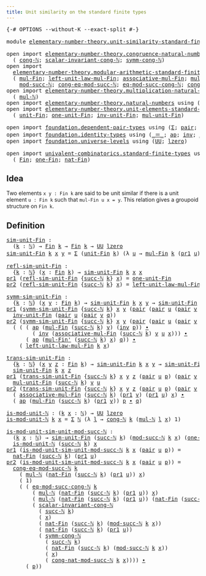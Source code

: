 ```yaml
---
title: Unit similarity on the standard finite types
---
```


<pre class="Agda"><a id="70" class="Symbol">{-#</a> <a id="74" class="Keyword">OPTIONS</a> <a id="82" class="Pragma">--without-K</a> <a id="94" class="Pragma">--exact-split</a> <a id="108" class="Symbol">#-}</a>

<a id="113" class="Keyword">module</a> <a id="120" href="elementary-number-theory.unit-similarity-standard-finite-types.html" class="Module">elementary-number-theory.unit-similarity-standard-finite-types</a> <a id="183" class="Keyword">where</a>

<a id="190" class="Keyword">open</a> <a id="195" class="Keyword">import</a> <a id="202" href="elementary-number-theory.congruence-natural-numbers.html" class="Module">elementary-number-theory.congruence-natural-numbers</a> <a id="254" class="Keyword">using</a>
  <a id="262" class="Symbol">(</a> <a id="264" href="elementary-number-theory.congruence-natural-numbers.html#1636" class="Function">cong-ℕ</a><a id="270" class="Symbol">;</a> <a id="272" href="elementary-number-theory.congruence-natural-numbers.html#5412" class="Function">scalar-invariant-cong-ℕ</a><a id="295" class="Symbol">;</a> <a id="297" href="elementary-number-theory.congruence-natural-numbers.html#2882" class="Function">symm-cong-ℕ</a><a id="308" class="Symbol">)</a>
<a id="310" class="Keyword">open</a> <a id="315" class="Keyword">import</a>
  <a id="324" href="elementary-number-theory.modular-arithmetic-standard-finite-types.html" class="Module">elementary-number-theory.modular-arithmetic-standard-finite-types</a> <a id="390" class="Keyword">using</a>
  <a id="398" class="Symbol">(</a> <a id="400" href="elementary-number-theory.modular-arithmetic-standard-finite-types.html#15234" class="Function">mul-Fin</a><a id="407" class="Symbol">;</a> <a id="409" href="elementary-number-theory.modular-arithmetic-standard-finite-types.html#18007" class="Function">left-unit-law-mul-Fin</a><a id="430" class="Symbol">;</a> <a id="432" href="elementary-number-theory.modular-arithmetic-standard-finite-types.html#15887" class="Function">associative-mul-Fin</a><a id="451" class="Symbol">;</a> <a id="453" href="elementary-number-theory.modular-arithmetic-standard-finite-types.html#15373" class="Function">mul-Fin&#39;</a><a id="461" class="Symbol">;</a>
    <a id="467" href="elementary-number-theory.modular-arithmetic-standard-finite-types.html#2844" class="Function">mod-succ-ℕ</a><a id="477" class="Symbol">;</a> <a id="479" href="elementary-number-theory.modular-arithmetic-standard-finite-types.html#4181" class="Function">cong-eq-mod-succ-ℕ</a><a id="497" class="Symbol">;</a> <a id="499" href="elementary-number-theory.modular-arithmetic-standard-finite-types.html#4527" class="Function">eq-mod-succ-cong-ℕ</a><a id="517" class="Symbol">;</a> <a id="519" href="elementary-number-theory.modular-arithmetic-standard-finite-types.html#3602" class="Function">cong-nat-mod-succ-ℕ</a><a id="538" class="Symbol">)</a>
<a id="540" class="Keyword">open</a> <a id="545" class="Keyword">import</a> <a id="552" href="elementary-number-theory.multiplication-natural-numbers.html" class="Module">elementary-number-theory.multiplication-natural-numbers</a> <a id="608" class="Keyword">using</a>
  <a id="616" class="Symbol">(</a> <a id="618" href="elementary-number-theory.multiplication-natural-numbers.html#1358" class="Function">mul-ℕ</a><a id="623" class="Symbol">)</a>
<a id="625" class="Keyword">open</a> <a id="630" class="Keyword">import</a> <a id="637" href="elementary-number-theory.natural-numbers.html" class="Module">elementary-number-theory.natural-numbers</a> <a id="678" class="Keyword">using</a> <a id="684" class="Symbol">(</a><a id="685" href="elementary-number-theory.natural-numbers.html#1458" class="Datatype">ℕ</a><a id="686" class="Symbol">;</a> <a id="688" href="elementary-number-theory.natural-numbers.html#1479" class="InductiveConstructor">zero-ℕ</a><a id="694" class="Symbol">;</a> <a id="696" href="elementary-number-theory.natural-numbers.html#1492" class="InductiveConstructor">succ-ℕ</a><a id="702" class="Symbol">)</a>
<a id="704" class="Keyword">open</a> <a id="709" class="Keyword">import</a> <a id="716" href="elementary-number-theory.unit-elements-standard-finite-types.html" class="Module">elementary-number-theory.unit-elements-standard-finite-types</a> <a id="777" class="Keyword">using</a>
  <a id="785" class="Symbol">(</a> <a id="787" href="elementary-number-theory.unit-elements-standard-finite-types.html#1402" class="Function">unit-Fin</a><a id="795" class="Symbol">;</a> <a id="797" href="elementary-number-theory.unit-elements-standard-finite-types.html#1623" class="Function">one-unit-Fin</a><a id="809" class="Symbol">;</a> <a id="811" href="elementary-number-theory.unit-elements-standard-finite-types.html#3281" class="Function">inv-unit-Fin</a><a id="823" class="Symbol">;</a> <a id="825" href="elementary-number-theory.unit-elements-standard-finite-types.html#3052" class="Function">mul-unit-Fin</a><a id="837" class="Symbol">)</a>

<a id="840" class="Keyword">open</a> <a id="845" class="Keyword">import</a> <a id="852" href="foundation.dependent-pair-types.html" class="Module">foundation.dependent-pair-types</a> <a id="884" class="Keyword">using</a> <a id="890" class="Symbol">(</a><a id="891" href="foundation-core.dependent-pair-types.html#515" class="Record">Σ</a><a id="892" class="Symbol">;</a> <a id="894" href="foundation-core.dependent-pair-types.html#588" class="InductiveConstructor">pair</a><a id="898" class="Symbol">;</a> <a id="900" href="foundation-core.dependent-pair-types.html#605" class="Field">pr1</a><a id="903" class="Symbol">;</a> <a id="905" href="foundation-core.dependent-pair-types.html#617" class="Field">pr2</a><a id="908" class="Symbol">)</a>
<a id="910" class="Keyword">open</a> <a id="915" class="Keyword">import</a> <a id="922" href="foundation.identity-types.html" class="Module">foundation.identity-types</a> <a id="948" class="Keyword">using</a> <a id="954" class="Symbol">(</a><a id="955" href="foundation-core.identity-types.html#1865" class="Function Operator">_＝_</a><a id="958" class="Symbol">;</a> <a id="960" href="foundation-core.identity-types.html#4003" class="Function">ap</a><a id="962" class="Symbol">;</a> <a id="964" href="foundation-core.identity-types.html#2729" class="Function">inv</a><a id="967" class="Symbol">;</a> <a id="969" href="foundation-core.identity-types.html#2425" class="Function Operator">_∙_</a><a id="972" class="Symbol">)</a>
<a id="974" class="Keyword">open</a> <a id="979" class="Keyword">import</a> <a id="986" href="foundation.universe-levels.html" class="Module">foundation.universe-levels</a> <a id="1013" class="Keyword">using</a> <a id="1019" class="Symbol">(</a><a id="1020" href="foundation-core.universe-levels.html#235" class="Primitive">UU</a><a id="1022" class="Symbol">;</a> <a id="1024" href="Agda.Primitive.html#764" class="Primitive">lzero</a><a id="1029" class="Symbol">)</a>

<a id="1032" class="Keyword">open</a> <a id="1037" class="Keyword">import</a> <a id="1044" href="univalent-combinatorics.standard-finite-types.html" class="Module">univalent-combinatorics.standard-finite-types</a> <a id="1090" class="Keyword">using</a>
  <a id="1098" class="Symbol">(</a> <a id="1100" href="univalent-combinatorics.standard-finite-types.html#2523" class="Function">Fin</a><a id="1103" class="Symbol">;</a> <a id="1105" href="univalent-combinatorics.standard-finite-types.html#9091" class="Function">one-Fin</a><a id="1112" class="Symbol">;</a> <a id="1114" href="univalent-combinatorics.standard-finite-types.html#6240" class="Function">nat-Fin</a><a id="1121" class="Symbol">)</a>
</pre>
## Idea

Two elements `x y : Fin k` are said to be unit similar if there is a unit element `u : Fin k` such that `mul-Fin u x = y`. This relation gives a groupoid structure on `Fin k`.

## Definition

<pre class="Agda"><a id="sim-unit-Fin"></a><a id="1337" href="elementary-number-theory.unit-similarity-standard-finite-types.html#1337" class="Function">sim-unit-Fin</a> <a id="1350" class="Symbol">:</a>
  <a id="1354" class="Symbol">(</a><a id="1355" href="elementary-number-theory.unit-similarity-standard-finite-types.html#1355" class="Bound">k</a> <a id="1357" class="Symbol">:</a> <a id="1359" href="elementary-number-theory.natural-numbers.html#1458" class="Datatype">ℕ</a><a id="1360" class="Symbol">)</a> <a id="1362" class="Symbol">→</a> <a id="1364" href="univalent-combinatorics.standard-finite-types.html#2523" class="Function">Fin</a> <a id="1368" href="elementary-number-theory.unit-similarity-standard-finite-types.html#1355" class="Bound">k</a> <a id="1370" class="Symbol">→</a> <a id="1372" href="univalent-combinatorics.standard-finite-types.html#2523" class="Function">Fin</a> <a id="1376" href="elementary-number-theory.unit-similarity-standard-finite-types.html#1355" class="Bound">k</a> <a id="1378" class="Symbol">→</a> <a id="1380" href="foundation-core.universe-levels.html#235" class="Primitive">UU</a> <a id="1383" href="Agda.Primitive.html#764" class="Primitive">lzero</a>
<a id="1389" href="elementary-number-theory.unit-similarity-standard-finite-types.html#1337" class="Function">sim-unit-Fin</a> <a id="1402" href="elementary-number-theory.unit-similarity-standard-finite-types.html#1402" class="Bound">k</a> <a id="1404" href="elementary-number-theory.unit-similarity-standard-finite-types.html#1404" class="Bound">x</a> <a id="1406" href="elementary-number-theory.unit-similarity-standard-finite-types.html#1406" class="Bound">y</a> <a id="1408" class="Symbol">=</a> <a id="1410" href="foundation-core.dependent-pair-types.html#515" class="Record">Σ</a> <a id="1412" class="Symbol">(</a><a id="1413" href="elementary-number-theory.unit-elements-standard-finite-types.html#1402" class="Function">unit-Fin</a> <a id="1422" href="elementary-number-theory.unit-similarity-standard-finite-types.html#1402" class="Bound">k</a><a id="1423" class="Symbol">)</a> <a id="1425" class="Symbol">(λ</a> <a id="1428" href="elementary-number-theory.unit-similarity-standard-finite-types.html#1428" class="Bound">u</a> <a id="1430" class="Symbol">→</a> <a id="1432" href="elementary-number-theory.modular-arithmetic-standard-finite-types.html#15234" class="Function">mul-Fin</a> <a id="1440" href="elementary-number-theory.unit-similarity-standard-finite-types.html#1402" class="Bound">k</a> <a id="1442" class="Symbol">(</a><a id="1443" href="foundation-core.dependent-pair-types.html#605" class="Field">pr1</a> <a id="1447" href="elementary-number-theory.unit-similarity-standard-finite-types.html#1428" class="Bound">u</a><a id="1448" class="Symbol">)</a> <a id="1450" href="elementary-number-theory.unit-similarity-standard-finite-types.html#1404" class="Bound">x</a> <a id="1452" href="foundation-core.identity-types.html#1865" class="Function Operator">＝</a> <a id="1454" href="elementary-number-theory.unit-similarity-standard-finite-types.html#1406" class="Bound">y</a><a id="1455" class="Symbol">)</a>

<a id="refl-sim-unit-Fin"></a><a id="1458" href="elementary-number-theory.unit-similarity-standard-finite-types.html#1458" class="Function">refl-sim-unit-Fin</a> <a id="1476" class="Symbol">:</a>
  <a id="1480" class="Symbol">{</a><a id="1481" href="elementary-number-theory.unit-similarity-standard-finite-types.html#1481" class="Bound">k</a> <a id="1483" class="Symbol">:</a> <a id="1485" href="elementary-number-theory.natural-numbers.html#1458" class="Datatype">ℕ</a><a id="1486" class="Symbol">}</a> <a id="1488" class="Symbol">(</a><a id="1489" href="elementary-number-theory.unit-similarity-standard-finite-types.html#1489" class="Bound">x</a> <a id="1491" class="Symbol">:</a> <a id="1493" href="univalent-combinatorics.standard-finite-types.html#2523" class="Function">Fin</a> <a id="1497" href="elementary-number-theory.unit-similarity-standard-finite-types.html#1481" class="Bound">k</a><a id="1498" class="Symbol">)</a> <a id="1500" class="Symbol">→</a> <a id="1502" href="elementary-number-theory.unit-similarity-standard-finite-types.html#1337" class="Function">sim-unit-Fin</a> <a id="1515" href="elementary-number-theory.unit-similarity-standard-finite-types.html#1481" class="Bound">k</a> <a id="1517" href="elementary-number-theory.unit-similarity-standard-finite-types.html#1489" class="Bound">x</a> <a id="1519" href="elementary-number-theory.unit-similarity-standard-finite-types.html#1489" class="Bound">x</a>
<a id="1521" href="foundation-core.dependent-pair-types.html#605" class="Field">pr1</a> <a id="1525" class="Symbol">(</a><a id="1526" href="elementary-number-theory.unit-similarity-standard-finite-types.html#1458" class="Function">refl-sim-unit-Fin</a> <a id="1544" class="Symbol">{</a><a id="1545" href="elementary-number-theory.natural-numbers.html#1492" class="InductiveConstructor">succ-ℕ</a> <a id="1552" href="elementary-number-theory.unit-similarity-standard-finite-types.html#1552" class="Bound">k</a><a id="1553" class="Symbol">}</a> <a id="1555" href="elementary-number-theory.unit-similarity-standard-finite-types.html#1555" class="Bound">x</a><a id="1556" class="Symbol">)</a> <a id="1558" class="Symbol">=</a> <a id="1560" href="elementary-number-theory.unit-elements-standard-finite-types.html#1623" class="Function">one-unit-Fin</a>
<a id="1573" href="foundation-core.dependent-pair-types.html#617" class="Field">pr2</a> <a id="1577" class="Symbol">(</a><a id="1578" href="elementary-number-theory.unit-similarity-standard-finite-types.html#1458" class="Function">refl-sim-unit-Fin</a> <a id="1596" class="Symbol">{</a><a id="1597" href="elementary-number-theory.natural-numbers.html#1492" class="InductiveConstructor">succ-ℕ</a> <a id="1604" href="elementary-number-theory.unit-similarity-standard-finite-types.html#1604" class="Bound">k</a><a id="1605" class="Symbol">}</a> <a id="1607" href="elementary-number-theory.unit-similarity-standard-finite-types.html#1607" class="Bound">x</a><a id="1608" class="Symbol">)</a> <a id="1610" class="Symbol">=</a> <a id="1612" href="elementary-number-theory.modular-arithmetic-standard-finite-types.html#18007" class="Function">left-unit-law-mul-Fin</a> <a id="1634" href="elementary-number-theory.unit-similarity-standard-finite-types.html#1604" class="Bound">k</a> <a id="1636" href="elementary-number-theory.unit-similarity-standard-finite-types.html#1607" class="Bound">x</a>

<a id="symm-sim-unit-Fin"></a><a id="1639" href="elementary-number-theory.unit-similarity-standard-finite-types.html#1639" class="Function">symm-sim-unit-Fin</a> <a id="1657" class="Symbol">:</a>
  <a id="1661" class="Symbol">{</a><a id="1662" href="elementary-number-theory.unit-similarity-standard-finite-types.html#1662" class="Bound">k</a> <a id="1664" class="Symbol">:</a> <a id="1666" href="elementary-number-theory.natural-numbers.html#1458" class="Datatype">ℕ</a><a id="1667" class="Symbol">}</a> <a id="1669" class="Symbol">(</a><a id="1670" href="elementary-number-theory.unit-similarity-standard-finite-types.html#1670" class="Bound">x</a> <a id="1672" href="elementary-number-theory.unit-similarity-standard-finite-types.html#1672" class="Bound">y</a> <a id="1674" class="Symbol">:</a> <a id="1676" href="univalent-combinatorics.standard-finite-types.html#2523" class="Function">Fin</a> <a id="1680" href="elementary-number-theory.unit-similarity-standard-finite-types.html#1662" class="Bound">k</a><a id="1681" class="Symbol">)</a> <a id="1683" class="Symbol">→</a> <a id="1685" href="elementary-number-theory.unit-similarity-standard-finite-types.html#1337" class="Function">sim-unit-Fin</a> <a id="1698" href="elementary-number-theory.unit-similarity-standard-finite-types.html#1662" class="Bound">k</a> <a id="1700" href="elementary-number-theory.unit-similarity-standard-finite-types.html#1670" class="Bound">x</a> <a id="1702" href="elementary-number-theory.unit-similarity-standard-finite-types.html#1672" class="Bound">y</a> <a id="1704" class="Symbol">→</a> <a id="1706" href="elementary-number-theory.unit-similarity-standard-finite-types.html#1337" class="Function">sim-unit-Fin</a> <a id="1719" href="elementary-number-theory.unit-similarity-standard-finite-types.html#1662" class="Bound">k</a> <a id="1721" href="elementary-number-theory.unit-similarity-standard-finite-types.html#1672" class="Bound">y</a> <a id="1723" href="elementary-number-theory.unit-similarity-standard-finite-types.html#1670" class="Bound">x</a>
<a id="1725" href="foundation-core.dependent-pair-types.html#605" class="Field">pr1</a> <a id="1729" class="Symbol">(</a><a id="1730" href="elementary-number-theory.unit-similarity-standard-finite-types.html#1639" class="Function">symm-sim-unit-Fin</a> <a id="1748" class="Symbol">{</a><a id="1749" href="elementary-number-theory.natural-numbers.html#1492" class="InductiveConstructor">succ-ℕ</a> <a id="1756" href="elementary-number-theory.unit-similarity-standard-finite-types.html#1756" class="Bound">k</a><a id="1757" class="Symbol">}</a> <a id="1759" href="elementary-number-theory.unit-similarity-standard-finite-types.html#1759" class="Bound">x</a> <a id="1761" href="elementary-number-theory.unit-similarity-standard-finite-types.html#1761" class="Bound">y</a> <a id="1763" class="Symbol">(</a><a id="1764" href="foundation-core.dependent-pair-types.html#588" class="InductiveConstructor">pair</a> <a id="1769" class="Symbol">(</a><a id="1770" href="foundation-core.dependent-pair-types.html#588" class="InductiveConstructor">pair</a> <a id="1775" href="elementary-number-theory.unit-similarity-standard-finite-types.html#1775" class="Bound">u</a> <a id="1777" class="Symbol">(</a><a id="1778" href="foundation-core.dependent-pair-types.html#588" class="InductiveConstructor">pair</a> <a id="1783" href="elementary-number-theory.unit-similarity-standard-finite-types.html#1783" class="Bound">v</a> <a id="1785" href="elementary-number-theory.unit-similarity-standard-finite-types.html#1785" class="Bound">q</a><a id="1786" class="Symbol">))</a> <a id="1789" href="elementary-number-theory.unit-similarity-standard-finite-types.html#1789" class="Bound">p</a><a id="1790" class="Symbol">))</a> <a id="1793" class="Symbol">=</a>
  <a id="1797" href="elementary-number-theory.unit-elements-standard-finite-types.html#3281" class="Function">inv-unit-Fin</a> <a id="1810" class="Symbol">(</a><a id="1811" href="foundation-core.dependent-pair-types.html#588" class="InductiveConstructor">pair</a> <a id="1816" href="elementary-number-theory.unit-similarity-standard-finite-types.html#1775" class="Bound">u</a> <a id="1818" class="Symbol">(</a><a id="1819" href="foundation-core.dependent-pair-types.html#588" class="InductiveConstructor">pair</a> <a id="1824" href="elementary-number-theory.unit-similarity-standard-finite-types.html#1783" class="Bound">v</a> <a id="1826" href="elementary-number-theory.unit-similarity-standard-finite-types.html#1785" class="Bound">q</a><a id="1827" class="Symbol">))</a>
<a id="1830" href="foundation-core.dependent-pair-types.html#617" class="Field">pr2</a> <a id="1834" class="Symbol">(</a><a id="1835" href="elementary-number-theory.unit-similarity-standard-finite-types.html#1639" class="Function">symm-sim-unit-Fin</a> <a id="1853" class="Symbol">{</a><a id="1854" href="elementary-number-theory.natural-numbers.html#1492" class="InductiveConstructor">succ-ℕ</a> <a id="1861" href="elementary-number-theory.unit-similarity-standard-finite-types.html#1861" class="Bound">k</a><a id="1862" class="Symbol">}</a> <a id="1864" href="elementary-number-theory.unit-similarity-standard-finite-types.html#1864" class="Bound">x</a> <a id="1866" href="elementary-number-theory.unit-similarity-standard-finite-types.html#1866" class="Bound">y</a> <a id="1868" class="Symbol">(</a><a id="1869" href="foundation-core.dependent-pair-types.html#588" class="InductiveConstructor">pair</a> <a id="1874" class="Symbol">(</a><a id="1875" href="foundation-core.dependent-pair-types.html#588" class="InductiveConstructor">pair</a> <a id="1880" href="elementary-number-theory.unit-similarity-standard-finite-types.html#1880" class="Bound">u</a> <a id="1882" class="Symbol">(</a><a id="1883" href="foundation-core.dependent-pair-types.html#588" class="InductiveConstructor">pair</a> <a id="1888" href="elementary-number-theory.unit-similarity-standard-finite-types.html#1888" class="Bound">v</a> <a id="1890" href="elementary-number-theory.unit-similarity-standard-finite-types.html#1890" class="Bound">q</a><a id="1891" class="Symbol">))</a> <a id="1894" href="elementary-number-theory.unit-similarity-standard-finite-types.html#1894" class="Bound">p</a><a id="1895" class="Symbol">))</a> <a id="1898" class="Symbol">=</a>
  <a id="1902" class="Symbol">(</a> <a id="1904" class="Symbol">(</a> <a id="1906" class="Symbol">(</a> <a id="1908" href="foundation-core.identity-types.html#4003" class="Function">ap</a> <a id="1911" class="Symbol">(</a><a id="1912" href="elementary-number-theory.modular-arithmetic-standard-finite-types.html#15234" class="Function">mul-Fin</a> <a id="1920" class="Symbol">(</a><a id="1921" href="elementary-number-theory.natural-numbers.html#1492" class="InductiveConstructor">succ-ℕ</a> <a id="1928" href="elementary-number-theory.unit-similarity-standard-finite-types.html#1861" class="Bound">k</a><a id="1929" class="Symbol">)</a> <a id="1931" href="elementary-number-theory.unit-similarity-standard-finite-types.html#1888" class="Bound">v</a><a id="1932" class="Symbol">)</a> <a id="1934" class="Symbol">(</a><a id="1935" href="foundation-core.identity-types.html#2729" class="Function">inv</a> <a id="1939" href="elementary-number-theory.unit-similarity-standard-finite-types.html#1894" class="Bound">p</a><a id="1940" class="Symbol">))</a> <a id="1943" href="foundation-core.identity-types.html#2425" class="Function Operator">∙</a>
        <a id="1953" class="Symbol">(</a> <a id="1955" href="foundation-core.identity-types.html#2729" class="Function">inv</a> <a id="1959" class="Symbol">(</a><a id="1960" href="elementary-number-theory.modular-arithmetic-standard-finite-types.html#15887" class="Function">associative-mul-Fin</a> <a id="1980" class="Symbol">(</a><a id="1981" href="elementary-number-theory.natural-numbers.html#1492" class="InductiveConstructor">succ-ℕ</a> <a id="1988" href="elementary-number-theory.unit-similarity-standard-finite-types.html#1861" class="Bound">k</a><a id="1989" class="Symbol">)</a> <a id="1991" href="elementary-number-theory.unit-similarity-standard-finite-types.html#1888" class="Bound">v</a> <a id="1993" href="elementary-number-theory.unit-similarity-standard-finite-types.html#1880" class="Bound">u</a> <a id="1995" href="elementary-number-theory.unit-similarity-standard-finite-types.html#1864" class="Bound">x</a><a id="1996" class="Symbol">)))</a> <a id="2000" href="foundation-core.identity-types.html#2425" class="Function Operator">∙</a>
      <a id="2008" class="Symbol">(</a> <a id="2010" href="foundation-core.identity-types.html#4003" class="Function">ap</a> <a id="2013" class="Symbol">(</a><a id="2014" href="elementary-number-theory.modular-arithmetic-standard-finite-types.html#15373" class="Function">mul-Fin&#39;</a> <a id="2023" class="Symbol">(</a><a id="2024" href="elementary-number-theory.natural-numbers.html#1492" class="InductiveConstructor">succ-ℕ</a> <a id="2031" href="elementary-number-theory.unit-similarity-standard-finite-types.html#1861" class="Bound">k</a><a id="2032" class="Symbol">)</a> <a id="2034" href="elementary-number-theory.unit-similarity-standard-finite-types.html#1864" class="Bound">x</a><a id="2035" class="Symbol">)</a> <a id="2037" href="elementary-number-theory.unit-similarity-standard-finite-types.html#1890" class="Bound">q</a><a id="2038" class="Symbol">))</a> <a id="2041" href="foundation-core.identity-types.html#2425" class="Function Operator">∙</a>
    <a id="2047" class="Symbol">(</a> <a id="2049" href="elementary-number-theory.modular-arithmetic-standard-finite-types.html#18007" class="Function">left-unit-law-mul-Fin</a> <a id="2071" href="elementary-number-theory.unit-similarity-standard-finite-types.html#1861" class="Bound">k</a> <a id="2073" href="elementary-number-theory.unit-similarity-standard-finite-types.html#1864" class="Bound">x</a><a id="2074" class="Symbol">)</a>

<a id="trans-sim-unit-Fin"></a><a id="2077" href="elementary-number-theory.unit-similarity-standard-finite-types.html#2077" class="Function">trans-sim-unit-Fin</a> <a id="2096" class="Symbol">:</a>
  <a id="2100" class="Symbol">{</a><a id="2101" href="elementary-number-theory.unit-similarity-standard-finite-types.html#2101" class="Bound">k</a> <a id="2103" class="Symbol">:</a> <a id="2105" href="elementary-number-theory.natural-numbers.html#1458" class="Datatype">ℕ</a><a id="2106" class="Symbol">}</a> <a id="2108" class="Symbol">(</a><a id="2109" href="elementary-number-theory.unit-similarity-standard-finite-types.html#2109" class="Bound">x</a> <a id="2111" href="elementary-number-theory.unit-similarity-standard-finite-types.html#2111" class="Bound">y</a> <a id="2113" href="elementary-number-theory.unit-similarity-standard-finite-types.html#2113" class="Bound">z</a> <a id="2115" class="Symbol">:</a> <a id="2117" href="univalent-combinatorics.standard-finite-types.html#2523" class="Function">Fin</a> <a id="2121" href="elementary-number-theory.unit-similarity-standard-finite-types.html#2101" class="Bound">k</a><a id="2122" class="Symbol">)</a> <a id="2124" class="Symbol">→</a> <a id="2126" href="elementary-number-theory.unit-similarity-standard-finite-types.html#1337" class="Function">sim-unit-Fin</a> <a id="2139" href="elementary-number-theory.unit-similarity-standard-finite-types.html#2101" class="Bound">k</a> <a id="2141" href="elementary-number-theory.unit-similarity-standard-finite-types.html#2109" class="Bound">x</a> <a id="2143" href="elementary-number-theory.unit-similarity-standard-finite-types.html#2111" class="Bound">y</a> <a id="2145" class="Symbol">→</a> <a id="2147" href="elementary-number-theory.unit-similarity-standard-finite-types.html#1337" class="Function">sim-unit-Fin</a> <a id="2160" href="elementary-number-theory.unit-similarity-standard-finite-types.html#2101" class="Bound">k</a> <a id="2162" href="elementary-number-theory.unit-similarity-standard-finite-types.html#2111" class="Bound">y</a> <a id="2164" href="elementary-number-theory.unit-similarity-standard-finite-types.html#2113" class="Bound">z</a> <a id="2166" class="Symbol">→</a>
  <a id="2170" href="elementary-number-theory.unit-similarity-standard-finite-types.html#1337" class="Function">sim-unit-Fin</a> <a id="2183" href="elementary-number-theory.unit-similarity-standard-finite-types.html#2101" class="Bound">k</a> <a id="2185" href="elementary-number-theory.unit-similarity-standard-finite-types.html#2109" class="Bound">x</a> <a id="2187" href="elementary-number-theory.unit-similarity-standard-finite-types.html#2113" class="Bound">z</a>
<a id="2189" href="foundation-core.dependent-pair-types.html#605" class="Field">pr1</a> <a id="2193" class="Symbol">(</a><a id="2194" href="elementary-number-theory.unit-similarity-standard-finite-types.html#2077" class="Function">trans-sim-unit-Fin</a> <a id="2213" class="Symbol">{</a><a id="2214" href="elementary-number-theory.natural-numbers.html#1492" class="InductiveConstructor">succ-ℕ</a> <a id="2221" href="elementary-number-theory.unit-similarity-standard-finite-types.html#2221" class="Bound">k</a><a id="2222" class="Symbol">}</a> <a id="2224" href="elementary-number-theory.unit-similarity-standard-finite-types.html#2224" class="Bound">x</a> <a id="2226" href="elementary-number-theory.unit-similarity-standard-finite-types.html#2226" class="Bound">y</a> <a id="2228" href="elementary-number-theory.unit-similarity-standard-finite-types.html#2228" class="Bound">z</a> <a id="2230" class="Symbol">(</a><a id="2231" href="foundation-core.dependent-pair-types.html#588" class="InductiveConstructor">pair</a> <a id="2236" href="elementary-number-theory.unit-similarity-standard-finite-types.html#2236" class="Bound">u</a> <a id="2238" href="elementary-number-theory.unit-similarity-standard-finite-types.html#2238" class="Bound">p</a><a id="2239" class="Symbol">)</a> <a id="2241" class="Symbol">(</a><a id="2242" href="foundation-core.dependent-pair-types.html#588" class="InductiveConstructor">pair</a> <a id="2247" href="elementary-number-theory.unit-similarity-standard-finite-types.html#2247" class="Bound">v</a> <a id="2249" href="elementary-number-theory.unit-similarity-standard-finite-types.html#2249" class="Bound">q</a><a id="2250" class="Symbol">))</a> <a id="2253" class="Symbol">=</a>
  <a id="2257" href="elementary-number-theory.unit-elements-standard-finite-types.html#3052" class="Function">mul-unit-Fin</a> <a id="2270" class="Symbol">(</a><a id="2271" href="elementary-number-theory.natural-numbers.html#1492" class="InductiveConstructor">succ-ℕ</a> <a id="2278" href="elementary-number-theory.unit-similarity-standard-finite-types.html#2221" class="Bound">k</a><a id="2279" class="Symbol">)</a> <a id="2281" href="elementary-number-theory.unit-similarity-standard-finite-types.html#2247" class="Bound">v</a> <a id="2283" href="elementary-number-theory.unit-similarity-standard-finite-types.html#2236" class="Bound">u</a>
<a id="2285" href="foundation-core.dependent-pair-types.html#617" class="Field">pr2</a> <a id="2289" class="Symbol">(</a><a id="2290" href="elementary-number-theory.unit-similarity-standard-finite-types.html#2077" class="Function">trans-sim-unit-Fin</a> <a id="2309" class="Symbol">{</a><a id="2310" href="elementary-number-theory.natural-numbers.html#1492" class="InductiveConstructor">succ-ℕ</a> <a id="2317" href="elementary-number-theory.unit-similarity-standard-finite-types.html#2317" class="Bound">k</a><a id="2318" class="Symbol">}</a> <a id="2320" href="elementary-number-theory.unit-similarity-standard-finite-types.html#2320" class="Bound">x</a> <a id="2322" href="elementary-number-theory.unit-similarity-standard-finite-types.html#2322" class="Bound">y</a> <a id="2324" href="elementary-number-theory.unit-similarity-standard-finite-types.html#2324" class="Bound">z</a> <a id="2326" class="Symbol">(</a><a id="2327" href="foundation-core.dependent-pair-types.html#588" class="InductiveConstructor">pair</a> <a id="2332" href="elementary-number-theory.unit-similarity-standard-finite-types.html#2332" class="Bound">u</a> <a id="2334" href="elementary-number-theory.unit-similarity-standard-finite-types.html#2334" class="Bound">p</a><a id="2335" class="Symbol">)</a> <a id="2337" class="Symbol">(</a><a id="2338" href="foundation-core.dependent-pair-types.html#588" class="InductiveConstructor">pair</a> <a id="2343" href="elementary-number-theory.unit-similarity-standard-finite-types.html#2343" class="Bound">v</a> <a id="2345" href="elementary-number-theory.unit-similarity-standard-finite-types.html#2345" class="Bound">q</a><a id="2346" class="Symbol">))</a> <a id="2349" class="Symbol">=</a>
  <a id="2353" class="Symbol">(</a> <a id="2355" href="elementary-number-theory.modular-arithmetic-standard-finite-types.html#15887" class="Function">associative-mul-Fin</a> <a id="2375" class="Symbol">(</a><a id="2376" href="elementary-number-theory.natural-numbers.html#1492" class="InductiveConstructor">succ-ℕ</a> <a id="2383" href="elementary-number-theory.unit-similarity-standard-finite-types.html#2317" class="Bound">k</a><a id="2384" class="Symbol">)</a> <a id="2386" class="Symbol">(</a><a id="2387" href="foundation-core.dependent-pair-types.html#605" class="Field">pr1</a> <a id="2391" href="elementary-number-theory.unit-similarity-standard-finite-types.html#2343" class="Bound">v</a><a id="2392" class="Symbol">)</a> <a id="2394" class="Symbol">(</a><a id="2395" href="foundation-core.dependent-pair-types.html#605" class="Field">pr1</a> <a id="2399" href="elementary-number-theory.unit-similarity-standard-finite-types.html#2332" class="Bound">u</a><a id="2400" class="Symbol">)</a> <a id="2402" href="elementary-number-theory.unit-similarity-standard-finite-types.html#2320" class="Bound">x</a><a id="2403" class="Symbol">)</a> <a id="2405" href="foundation-core.identity-types.html#2425" class="Function Operator">∙</a>
  <a id="2409" class="Symbol">(</a> <a id="2411" href="foundation-core.identity-types.html#4003" class="Function">ap</a> <a id="2414" class="Symbol">(</a><a id="2415" href="elementary-number-theory.modular-arithmetic-standard-finite-types.html#15234" class="Function">mul-Fin</a> <a id="2423" class="Symbol">(</a><a id="2424" href="elementary-number-theory.natural-numbers.html#1492" class="InductiveConstructor">succ-ℕ</a> <a id="2431" href="elementary-number-theory.unit-similarity-standard-finite-types.html#2317" class="Bound">k</a><a id="2432" class="Symbol">)</a> <a id="2434" class="Symbol">(</a><a id="2435" href="foundation-core.dependent-pair-types.html#605" class="Field">pr1</a> <a id="2439" href="elementary-number-theory.unit-similarity-standard-finite-types.html#2343" class="Bound">v</a><a id="2440" class="Symbol">))</a> <a id="2443" href="elementary-number-theory.unit-similarity-standard-finite-types.html#2334" class="Bound">p</a> <a id="2445" href="foundation-core.identity-types.html#2425" class="Function Operator">∙</a> <a id="2447" href="elementary-number-theory.unit-similarity-standard-finite-types.html#2345" class="Bound">q</a><a id="2448" class="Symbol">)</a>

<a id="is-mod-unit-ℕ"></a><a id="2451" href="elementary-number-theory.unit-similarity-standard-finite-types.html#2451" class="Function">is-mod-unit-ℕ</a> <a id="2465" class="Symbol">:</a> <a id="2467" class="Symbol">(</a><a id="2468" href="elementary-number-theory.unit-similarity-standard-finite-types.html#2468" class="Bound">k</a> <a id="2470" href="elementary-number-theory.unit-similarity-standard-finite-types.html#2470" class="Bound">x</a> <a id="2472" class="Symbol">:</a> <a id="2474" href="elementary-number-theory.natural-numbers.html#1458" class="Datatype">ℕ</a><a id="2475" class="Symbol">)</a> <a id="2477" class="Symbol">→</a> <a id="2479" href="foundation-core.universe-levels.html#235" class="Primitive">UU</a> <a id="2482" href="Agda.Primitive.html#764" class="Primitive">lzero</a>
<a id="2488" href="elementary-number-theory.unit-similarity-standard-finite-types.html#2451" class="Function">is-mod-unit-ℕ</a> <a id="2502" href="elementary-number-theory.unit-similarity-standard-finite-types.html#2502" class="Bound">k</a> <a id="2504" href="elementary-number-theory.unit-similarity-standard-finite-types.html#2504" class="Bound">x</a> <a id="2506" class="Symbol">=</a> <a id="2508" href="foundation-core.dependent-pair-types.html#515" class="Record">Σ</a> <a id="2510" href="elementary-number-theory.natural-numbers.html#1458" class="Datatype">ℕ</a> <a id="2512" class="Symbol">(λ</a> <a id="2515" href="elementary-number-theory.unit-similarity-standard-finite-types.html#2515" class="Bound">l</a> <a id="2517" class="Symbol">→</a> <a id="2519" href="elementary-number-theory.congruence-natural-numbers.html#1636" class="Function">cong-ℕ</a> <a id="2526" href="elementary-number-theory.unit-similarity-standard-finite-types.html#2502" class="Bound">k</a> <a id="2528" class="Symbol">(</a><a id="2529" href="elementary-number-theory.multiplication-natural-numbers.html#1358" class="Function">mul-ℕ</a> <a id="2535" href="elementary-number-theory.unit-similarity-standard-finite-types.html#2515" class="Bound">l</a> <a id="2537" href="elementary-number-theory.unit-similarity-standard-finite-types.html#2504" class="Bound">x</a><a id="2538" class="Symbol">)</a> <a id="2540" class="Number">1</a><a id="2541" class="Symbol">)</a>

<a id="is-mod-unit-sim-unit-mod-succ-ℕ"></a><a id="2544" href="elementary-number-theory.unit-similarity-standard-finite-types.html#2544" class="Function">is-mod-unit-sim-unit-mod-succ-ℕ</a> <a id="2576" class="Symbol">:</a>
  <a id="2580" class="Symbol">(</a><a id="2581" href="elementary-number-theory.unit-similarity-standard-finite-types.html#2581" class="Bound">k</a> <a id="2583" href="elementary-number-theory.unit-similarity-standard-finite-types.html#2583" class="Bound">x</a> <a id="2585" class="Symbol">:</a> <a id="2587" href="elementary-number-theory.natural-numbers.html#1458" class="Datatype">ℕ</a><a id="2588" class="Symbol">)</a> <a id="2590" class="Symbol">→</a> <a id="2592" href="elementary-number-theory.unit-similarity-standard-finite-types.html#1337" class="Function">sim-unit-Fin</a> <a id="2605" class="Symbol">(</a><a id="2606" href="elementary-number-theory.natural-numbers.html#1492" class="InductiveConstructor">succ-ℕ</a> <a id="2613" href="elementary-number-theory.unit-similarity-standard-finite-types.html#2581" class="Bound">k</a><a id="2614" class="Symbol">)</a> <a id="2616" class="Symbol">(</a><a id="2617" href="elementary-number-theory.modular-arithmetic-standard-finite-types.html#2844" class="Function">mod-succ-ℕ</a> <a id="2628" href="elementary-number-theory.unit-similarity-standard-finite-types.html#2581" class="Bound">k</a> <a id="2630" href="elementary-number-theory.unit-similarity-standard-finite-types.html#2583" class="Bound">x</a><a id="2631" class="Symbol">)</a> <a id="2633" class="Symbol">(</a><a id="2634" href="univalent-combinatorics.standard-finite-types.html#9091" class="Function">one-Fin</a> <a id="2642" href="elementary-number-theory.unit-similarity-standard-finite-types.html#2581" class="Bound">k</a><a id="2643" class="Symbol">)</a> <a id="2645" class="Symbol">→</a>
  <a id="2649" href="elementary-number-theory.unit-similarity-standard-finite-types.html#2451" class="Function">is-mod-unit-ℕ</a> <a id="2663" class="Symbol">(</a><a id="2664" href="elementary-number-theory.natural-numbers.html#1492" class="InductiveConstructor">succ-ℕ</a> <a id="2671" href="elementary-number-theory.unit-similarity-standard-finite-types.html#2581" class="Bound">k</a><a id="2672" class="Symbol">)</a> <a id="2674" href="elementary-number-theory.unit-similarity-standard-finite-types.html#2583" class="Bound">x</a>
<a id="2676" href="foundation-core.dependent-pair-types.html#605" class="Field">pr1</a> <a id="2680" class="Symbol">(</a><a id="2681" href="elementary-number-theory.unit-similarity-standard-finite-types.html#2544" class="Function">is-mod-unit-sim-unit-mod-succ-ℕ</a> <a id="2713" href="elementary-number-theory.unit-similarity-standard-finite-types.html#2713" class="Bound">k</a> <a id="2715" href="elementary-number-theory.unit-similarity-standard-finite-types.html#2715" class="Bound">x</a> <a id="2717" class="Symbol">(</a><a id="2718" href="foundation-core.dependent-pair-types.html#588" class="InductiveConstructor">pair</a> <a id="2723" href="elementary-number-theory.unit-similarity-standard-finite-types.html#2723" class="Bound">u</a> <a id="2725" href="elementary-number-theory.unit-similarity-standard-finite-types.html#2725" class="Bound">p</a><a id="2726" class="Symbol">))</a> <a id="2729" class="Symbol">=</a>
  <a id="2733" href="univalent-combinatorics.standard-finite-types.html#6240" class="Function">nat-Fin</a> <a id="2741" class="Symbol">(</a><a id="2742" href="elementary-number-theory.natural-numbers.html#1492" class="InductiveConstructor">succ-ℕ</a> <a id="2749" href="elementary-number-theory.unit-similarity-standard-finite-types.html#2713" class="Bound">k</a><a id="2750" class="Symbol">)</a> <a id="2752" class="Symbol">(</a><a id="2753" href="foundation-core.dependent-pair-types.html#605" class="Field">pr1</a> <a id="2757" href="elementary-number-theory.unit-similarity-standard-finite-types.html#2723" class="Bound">u</a><a id="2758" class="Symbol">)</a>
<a id="2760" href="foundation-core.dependent-pair-types.html#617" class="Field">pr2</a> <a id="2764" class="Symbol">(</a><a id="2765" href="elementary-number-theory.unit-similarity-standard-finite-types.html#2544" class="Function">is-mod-unit-sim-unit-mod-succ-ℕ</a> <a id="2797" href="elementary-number-theory.unit-similarity-standard-finite-types.html#2797" class="Bound">k</a> <a id="2799" href="elementary-number-theory.unit-similarity-standard-finite-types.html#2799" class="Bound">x</a> <a id="2801" class="Symbol">(</a><a id="2802" href="foundation-core.dependent-pair-types.html#588" class="InductiveConstructor">pair</a> <a id="2807" href="elementary-number-theory.unit-similarity-standard-finite-types.html#2807" class="Bound">u</a> <a id="2809" href="elementary-number-theory.unit-similarity-standard-finite-types.html#2809" class="Bound">p</a><a id="2810" class="Symbol">))</a> <a id="2813" class="Symbol">=</a>
  <a id="2817" href="elementary-number-theory.modular-arithmetic-standard-finite-types.html#4181" class="Function">cong-eq-mod-succ-ℕ</a> <a id="2836" href="elementary-number-theory.unit-similarity-standard-finite-types.html#2797" class="Bound">k</a>
    <a id="2842" class="Symbol">(</a> <a id="2844" href="elementary-number-theory.multiplication-natural-numbers.html#1358" class="Function">mul-ℕ</a> <a id="2850" class="Symbol">(</a><a id="2851" href="univalent-combinatorics.standard-finite-types.html#6240" class="Function">nat-Fin</a> <a id="2859" class="Symbol">(</a><a id="2860" href="elementary-number-theory.natural-numbers.html#1492" class="InductiveConstructor">succ-ℕ</a> <a id="2867" href="elementary-number-theory.unit-similarity-standard-finite-types.html#2797" class="Bound">k</a><a id="2868" class="Symbol">)</a> <a id="2870" class="Symbol">(</a><a id="2871" href="foundation-core.dependent-pair-types.html#605" class="Field">pr1</a> <a id="2875" href="elementary-number-theory.unit-similarity-standard-finite-types.html#2807" class="Bound">u</a><a id="2876" class="Symbol">))</a> <a id="2879" href="elementary-number-theory.unit-similarity-standard-finite-types.html#2799" class="Bound">x</a><a id="2880" class="Symbol">)</a>
    <a id="2886" class="Symbol">(</a> <a id="2888" class="Number">1</a><a id="2889" class="Symbol">)</a>
    <a id="2895" class="Symbol">(</a> <a id="2897" class="Symbol">(</a> <a id="2899" href="elementary-number-theory.modular-arithmetic-standard-finite-types.html#4527" class="Function">eq-mod-succ-cong-ℕ</a> <a id="2918" href="elementary-number-theory.unit-similarity-standard-finite-types.html#2797" class="Bound">k</a>
        <a id="2928" class="Symbol">(</a> <a id="2930" href="elementary-number-theory.multiplication-natural-numbers.html#1358" class="Function">mul-ℕ</a> <a id="2936" class="Symbol">(</a><a id="2937" href="univalent-combinatorics.standard-finite-types.html#6240" class="Function">nat-Fin</a> <a id="2945" class="Symbol">(</a><a id="2946" href="elementary-number-theory.natural-numbers.html#1492" class="InductiveConstructor">succ-ℕ</a> <a id="2953" href="elementary-number-theory.unit-similarity-standard-finite-types.html#2797" class="Bound">k</a><a id="2954" class="Symbol">)</a> <a id="2956" class="Symbol">(</a><a id="2957" href="foundation-core.dependent-pair-types.html#605" class="Field">pr1</a> <a id="2961" href="elementary-number-theory.unit-similarity-standard-finite-types.html#2807" class="Bound">u</a><a id="2962" class="Symbol">))</a> <a id="2965" href="elementary-number-theory.unit-similarity-standard-finite-types.html#2799" class="Bound">x</a><a id="2966" class="Symbol">)</a>
        <a id="2976" class="Symbol">(</a> <a id="2978" href="elementary-number-theory.multiplication-natural-numbers.html#1358" class="Function">mul-ℕ</a> <a id="2984" class="Symbol">(</a><a id="2985" href="univalent-combinatorics.standard-finite-types.html#6240" class="Function">nat-Fin</a> <a id="2993" class="Symbol">(</a><a id="2994" href="elementary-number-theory.natural-numbers.html#1492" class="InductiveConstructor">succ-ℕ</a> <a id="3001" href="elementary-number-theory.unit-similarity-standard-finite-types.html#2797" class="Bound">k</a><a id="3002" class="Symbol">)</a> <a id="3004" class="Symbol">(</a><a id="3005" href="foundation-core.dependent-pair-types.html#605" class="Field">pr1</a> <a id="3009" href="elementary-number-theory.unit-similarity-standard-finite-types.html#2807" class="Bound">u</a><a id="3010" class="Symbol">))</a> <a id="3013" class="Symbol">(</a><a id="3014" href="univalent-combinatorics.standard-finite-types.html#6240" class="Function">nat-Fin</a> <a id="3022" class="Symbol">(</a><a id="3023" href="elementary-number-theory.natural-numbers.html#1492" class="InductiveConstructor">succ-ℕ</a> <a id="3030" href="elementary-number-theory.unit-similarity-standard-finite-types.html#2797" class="Bound">k</a><a id="3031" class="Symbol">)</a> <a id="3033" class="Symbol">(</a><a id="3034" href="elementary-number-theory.modular-arithmetic-standard-finite-types.html#2844" class="Function">mod-succ-ℕ</a> <a id="3045" href="elementary-number-theory.unit-similarity-standard-finite-types.html#2797" class="Bound">k</a> <a id="3047" href="elementary-number-theory.unit-similarity-standard-finite-types.html#2799" class="Bound">x</a><a id="3048" class="Symbol">)))</a>
        <a id="3060" class="Symbol">(</a> <a id="3062" href="elementary-number-theory.congruence-natural-numbers.html#5412" class="Function">scalar-invariant-cong-ℕ</a>
          <a id="3096" class="Symbol">(</a> <a id="3098" href="elementary-number-theory.natural-numbers.html#1492" class="InductiveConstructor">succ-ℕ</a> <a id="3105" href="elementary-number-theory.unit-similarity-standard-finite-types.html#2797" class="Bound">k</a><a id="3106" class="Symbol">)</a>
          <a id="3118" class="Symbol">(</a> <a id="3120" href="elementary-number-theory.unit-similarity-standard-finite-types.html#2799" class="Bound">x</a><a id="3121" class="Symbol">)</a>
          <a id="3133" class="Symbol">(</a> <a id="3135" href="univalent-combinatorics.standard-finite-types.html#6240" class="Function">nat-Fin</a> <a id="3143" class="Symbol">(</a><a id="3144" href="elementary-number-theory.natural-numbers.html#1492" class="InductiveConstructor">succ-ℕ</a> <a id="3151" href="elementary-number-theory.unit-similarity-standard-finite-types.html#2797" class="Bound">k</a><a id="3152" class="Symbol">)</a> <a id="3154" class="Symbol">(</a><a id="3155" href="elementary-number-theory.modular-arithmetic-standard-finite-types.html#2844" class="Function">mod-succ-ℕ</a> <a id="3166" href="elementary-number-theory.unit-similarity-standard-finite-types.html#2797" class="Bound">k</a> <a id="3168" href="elementary-number-theory.unit-similarity-standard-finite-types.html#2799" class="Bound">x</a><a id="3169" class="Symbol">))</a>
          <a id="3182" class="Symbol">(</a> <a id="3184" href="univalent-combinatorics.standard-finite-types.html#6240" class="Function">nat-Fin</a> <a id="3192" class="Symbol">(</a><a id="3193" href="elementary-number-theory.natural-numbers.html#1492" class="InductiveConstructor">succ-ℕ</a> <a id="3200" href="elementary-number-theory.unit-similarity-standard-finite-types.html#2797" class="Bound">k</a><a id="3201" class="Symbol">)</a> <a id="3203" class="Symbol">(</a><a id="3204" href="foundation-core.dependent-pair-types.html#605" class="Field">pr1</a> <a id="3208" href="elementary-number-theory.unit-similarity-standard-finite-types.html#2807" class="Bound">u</a><a id="3209" class="Symbol">))</a>
          <a id="3222" class="Symbol">(</a> <a id="3224" href="elementary-number-theory.congruence-natural-numbers.html#2882" class="Function">symm-cong-ℕ</a>
            <a id="3248" class="Symbol">(</a> <a id="3250" href="elementary-number-theory.natural-numbers.html#1492" class="InductiveConstructor">succ-ℕ</a> <a id="3257" href="elementary-number-theory.unit-similarity-standard-finite-types.html#2797" class="Bound">k</a><a id="3258" class="Symbol">)</a>
            <a id="3272" class="Symbol">(</a> <a id="3274" href="univalent-combinatorics.standard-finite-types.html#6240" class="Function">nat-Fin</a> <a id="3282" class="Symbol">(</a><a id="3283" href="elementary-number-theory.natural-numbers.html#1492" class="InductiveConstructor">succ-ℕ</a> <a id="3290" href="elementary-number-theory.unit-similarity-standard-finite-types.html#2797" class="Bound">k</a><a id="3291" class="Symbol">)</a> <a id="3293" class="Symbol">(</a><a id="3294" href="elementary-number-theory.modular-arithmetic-standard-finite-types.html#2844" class="Function">mod-succ-ℕ</a> <a id="3305" href="elementary-number-theory.unit-similarity-standard-finite-types.html#2797" class="Bound">k</a> <a id="3307" href="elementary-number-theory.unit-similarity-standard-finite-types.html#2799" class="Bound">x</a><a id="3308" class="Symbol">))</a>
            <a id="3323" class="Symbol">(</a> <a id="3325" href="elementary-number-theory.unit-similarity-standard-finite-types.html#2799" class="Bound">x</a><a id="3326" class="Symbol">)</a>
            <a id="3340" class="Symbol">(</a> <a id="3342" href="elementary-number-theory.modular-arithmetic-standard-finite-types.html#3602" class="Function">cong-nat-mod-succ-ℕ</a> <a id="3362" href="elementary-number-theory.unit-similarity-standard-finite-types.html#2797" class="Bound">k</a> <a id="3364" href="elementary-number-theory.unit-similarity-standard-finite-types.html#2799" class="Bound">x</a><a id="3365" class="Symbol">))))</a> <a id="3370" href="foundation-core.identity-types.html#2425" class="Function Operator">∙</a>
      <a id="3378" class="Symbol">(</a> <a id="3380" href="elementary-number-theory.unit-similarity-standard-finite-types.html#2809" class="Bound">p</a><a id="3381" class="Symbol">))</a>
</pre>
